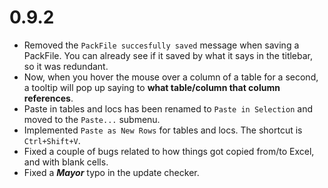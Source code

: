 # 0.9.2

- Removed the ```PackFile succesfully saved``` message when saving a PackFile. You can already see if it saved by what it says in the titlebar, so it was redundant.
- Now, when you hover the mouse over a column of a table for a second, a tooltip will pop up saying to **what table/column that column references**.
- Paste in tables and locs has been renamed to ```Paste in Selection``` and moved to the ```Paste...``` submenu.
- Implemented ```Paste as New Rows``` for tables and locs. The shortcut is ```Ctrl+Shift+V```.
- Fixed a couple of bugs related to how things got copied from/to Excel, and with blank cells.
- Fixed a ***Mayor*** typo in the update checker.